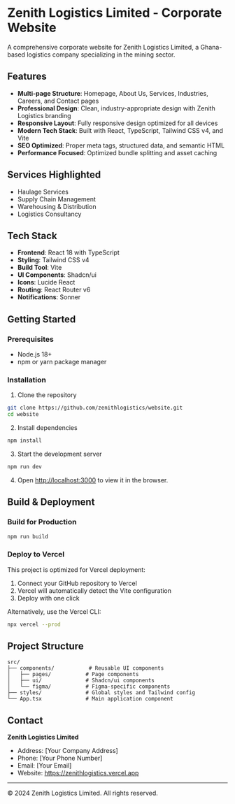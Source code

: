 # Zenith Logistics Limited - Corporate Website

A comprehensive corporate website for Zenith Logistics Limited, a Ghana-based logistics company specializing in the mining sector.

## Features

- **Multi-page Structure**: Homepage, About Us, Services, Industries, Careers, and Contact pages
- **Professional Design**: Clean, industry-appropriate design with Zenith Logistics branding
- **Responsive Layout**: Fully responsive design optimized for all devices
- **Modern Tech Stack**: Built with React, TypeScript, Tailwind CSS v4, and Vite
- **SEO Optimized**: Proper meta tags, structured data, and semantic HTML
- **Performance Focused**: Optimized bundle splitting and asset caching

## Services Highlighted

- Haulage Services
- Supply Chain Management
- Warehousing & Distribution
- Logistics Consultancy

## Tech Stack

- **Frontend**: React 18 with TypeScript
- **Styling**: Tailwind CSS v4
- **Build Tool**: Vite
- **UI Components**: Shadcn/ui
- **Icons**: Lucide React
- **Routing**: React Router v6
- **Notifications**: Sonner

## Getting Started

### Prerequisites

- Node.js 18+ 
- npm or yarn package manager

### Installation

1. Clone the repository
```bash
git clone https://github.com/zenithlogistics/website.git
cd website
```

2. Install dependencies
```bash
npm install
```

3. Start the development server
```bash
npm run dev
```

4. Open [http://localhost:3000](http://localhost:3000) to view it in the browser.

## Build & Deployment

### Build for Production

```bash
npm run build
```

### Deploy to Vercel

This project is optimized for Vercel deployment:

1. Connect your GitHub repository to Vercel
2. Vercel will automatically detect the Vite configuration
3. Deploy with one click

Alternatively, use the Vercel CLI:

```bash
npx vercel --prod
```

## Project Structure

```
src/
├── components/           # Reusable UI components
│   ├── pages/           # Page components
│   ├── ui/              # Shadcn/ui components
│   └── figma/           # Figma-specific components
├── styles/              # Global styles and Tailwind config
└── App.tsx              # Main application component
```

## Contact

**Zenith Logistics Limited**
- Address: [Your Company Address]
- Phone: [Your Phone Number]
- Email: [Your Email]
- Website: https://zenithlogistics.vercel.app

---

© 2024 Zenith Logistics Limited. All rights reserved.